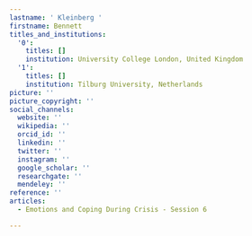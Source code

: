 ```yaml
---
lastname: ' Kleinberg '
firstname: Bennett
titles_and_institutions:
  '0':
    titles: []
    institution: University College London, United Kingdom
  '1':
    titles: []
    institution: Tilburg University, Netherlands
picture: ''
picture_copyright: ''
social_channels:
  website: ''
  wikipedia: ''
  orcid_id: ''
  linkedin: ''
  twitter: ''
  instagram: ''
  google_scholar: ''
  researchgate: ''
  mendeley: ''
reference: ''
articles:
  - Emotions and Coping During Crisis - Session 6

---
```

